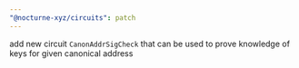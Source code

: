 ```yaml
---
"@nocturne-xyz/circuits": patch
---
```


add new circuit `CanonAddrSigCheck` that can be used to prove knowledge of keys for given canonical address
